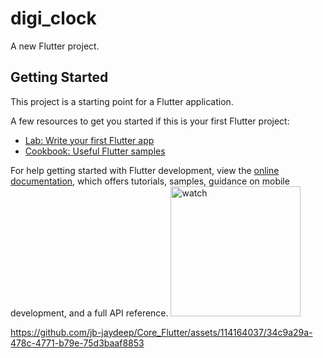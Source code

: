 # digi_clock

A new Flutter project.

## Getting Started

This project is a starting point for a Flutter application.

A few resources to get you started if this is your first Flutter project:

- [Lab: Write your first Flutter app](https://docs.flutter.dev/get-started/codelab)
- [Cookbook: Useful Flutter samples](https://docs.flutter.dev/cookbook)

For help getting started with Flutter development, view the
[online documentation](https://docs.flutter.dev/), which offers tutorials,
samples, guidance on mobile development, and a full API reference.
<img width="208" alt="watch" src="https://github.com/jb-jaydeep/Core_Flutter/assets/114164037/d645c18f-a7e7-409a-9401-86eb3ef4bc59">


https://github.com/jb-jaydeep/Core_Flutter/assets/114164037/34c9a29a-478c-4771-b79e-75d3baaf8853


